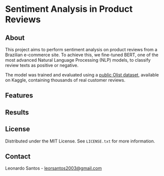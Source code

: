 # Sentiment Analysis in Product Reviews

## About

This project aims to perform sentiment analysis on product reviews from a Brazilian e-commerce site. To achieve this, we fine-tuned BERT, one of the most advanced Natural Language Processing (NLP) models, to classify review texts as positive or negative.

The model was trained and evaluated using a [public Olist dataset](https://www.kaggle.com/datasets/olistbr/brazilian-ecommerce), available on Kaggle, containing thousands of real customer reviews.

## Features

## Results

## License

Distributed under the MIT License. See `LICENSE.txt` for more information.

## Contact

Leonardo Santos - <leorsantos2003@gmail.com>
